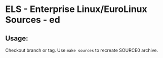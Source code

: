 # ELS - Enterprise Linux/EuroLinux Sources - ed
 
## Usage:
  Checkout branch or tag. Use `make sources` to recreate  SOURCE0 archive.
